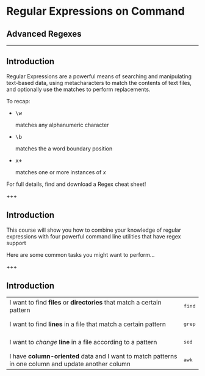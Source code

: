 # Regular Expressions on Command
## Advanced Regexes

---

## Introduction

Regular Expressions are a powerful means of searching and manipulating text-based data, using metacharacters to match the contents of text files, and optionally use the matches to perform replacements.

To recap:

<ul>
<li><pre>\w</pre> matches any alphanumeric character</li><!-- .element: class="fragment" -->
<li><pre>\b</pre> matches the a word boundary position</li><!-- .element: class="fragment" -->
<li><pre>x+</pre> matches one or more instances of <em>x</em></li><!-- .element: class="fragment" -->
</ul>

<p>For full details, find and download a Regex cheat sheet!</p><!-- .element: class="fragment" -->

+++

## Introduction

This course will show you how to combine your knowledge of regular expressions with four powerful command line utilities that have regex support

Here are some common tasks you might want to perform…

+++

## Introduction

<table>
	<tr>
		<td>I want to find <strong>files</strong> or <strong>directories</strong> that match a certain pattern</td>
		<td><pre>find</pre><!-- .element: class="fragment" --></td>
	</tr>
	<tr>
		<td>I want to find <strong>lines</strong> in a file that match a certain pattern</td>
		<td><pre>grep</pre><!-- .element: class="fragment" --></td>
	</tr>
	<tr>
		<td>I want to <em>change</em> <strong>line</strong> in a file according to a pattern</td>
		<td><pre>sed</pre><!-- .element: class="fragment" --></td>
	</tr>
	<tr>
		<td>I have <strong>column-oriented</strong> data and I want to match patterns in one column and update another column</td>
		<td><pre>awk</pre><!-- .element: class="fragment" --></td>
	</tr>
</table>